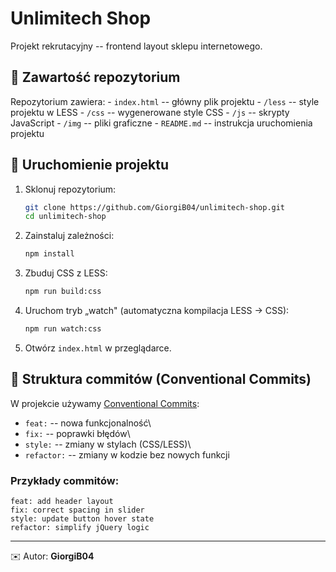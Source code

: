 # Unlimitech Shop

Projekt rekrutacyjny -- frontend layout sklepu internetowego.

## 📂 Zawartość repozytorium

Repozytorium zawiera: - `index.html` -- główny plik projektu - `/less`
-- style projektu w LESS - `/css` -- wygenerowane style CSS - `/js` --
skrypty JavaScript - `/img` -- pliki graficzne - `README.md` --
instrukcja uruchomienia projektu

## 🚀 Uruchomienie projektu

1.  Sklonuj repozytorium:

    ``` bash
    git clone https://github.com/GiorgiB04/unlimitech-shop.git
    cd unlimitech-shop
    ```

2.  Zainstaluj zależności:

    ``` bash
    npm install
    ```

3.  Zbuduj CSS z LESS:

    ``` bash
    npm run build:css
    ```

4.  Uruchom tryb „watch" (automatyczna kompilacja LESS → CSS):

    ``` bash
    npm run watch:css
    ```

5.  Otwórz `index.html` w przeglądarce.

## 📝 Struktura commitów (Conventional Commits)

W projekcie używamy [Conventional
Commits](https://www.conventionalcommits.org/):

-   `feat:` -- nowa funkcjonalność\
-   `fix:` -- poprawki błędów\
-   `style:` -- zmiany w stylach (CSS/LESS)\
-   `refactor:` -- zmiany w kodzie bez nowych funkcji

### Przykłady commitów:

    feat: add header layout
    fix: correct spacing in slider
    style: update button hover state
    refactor: simplify jQuery logic

------------------------------------------------------------------------

✉️ Autor: **GiorgiB04**
